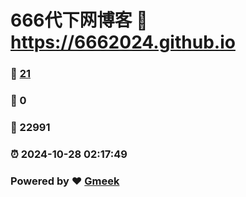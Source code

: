 # 666代下网博客 :link: https://6662024.github.io 
### :page_facing_up: [21](https://6662024.github.io/tag.html) 
### :speech_balloon: 0 
### :hibiscus: 22991 
### :alarm_clock: 2024-10-28 02:17:49 
### Powered by :heart: [Gmeek](https://github.com/Meekdai/Gmeek)
